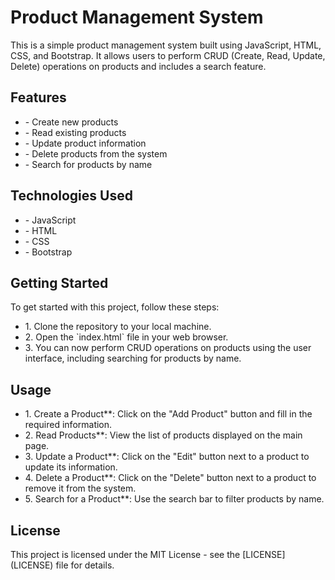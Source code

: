 <h1>Product Management System</h1>
<p>This is a simple product management system built using JavaScript, HTML, CSS, and Bootstrap. It allows users to perform CRUD (Create, Read, Update, Delete) operations on products and includes a search feature.</p>

<h2>Features</h2>
<ul>
  <li>- Create new products</li>
  <li>- Read existing products</li>
  <li>- Update product information</li>
  <li>- Delete products from the system</li>
  <li>- Search for products by name</li>
</ul>

<h2>Technologies Used</h2> 
<ul>
  <li> - JavaScript</li>
  <li> - HTML</li>
  <li> - CSS</li>
  <li> - Bootstrap</li>
</ul>





<h2>Getting Started</h2> 
<p>To get started with this project, follow these steps:</p>
<ul>
  <li>1. Clone the repository to your local machine.</li>
  <li>2. Open the `index.html` file in your web browser.</li>
  <li>3. You can now perform CRUD operations on products using the user interface, including searching for products by name.</li>
</ul>

<h2>Usage</h2> 
<ul>
  <li>1. Create a Product**: Click on the "Add Product" button and fill in the required information.</li>
  <li>2. Read Products**: View the list of products displayed on the main page.</li>
  <li>3. Update a Product**: Click on the "Edit" button next to a product to update its information.</li>
  <li>4. Delete a Product**: Click on the "Delete" button next to a product to remove it from the system.</li>
  <li>5. Search for a Product**: Use the search bar to filter products by name.</li>
</ul>
<h2>License</h2>
<p>This project is licensed under the MIT License - see the [LICENSE](LICENSE) file for details.</p>

